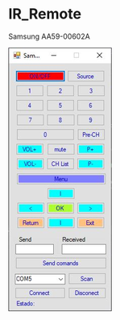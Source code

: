 # IR_Remote 
Samsung AA59-00602A

![Samsung AA59-00602A](https://raw.githubusercontent.com/Fcomguerrero/IR_Remote/master/Control%20remoto%20APP.JPG)
